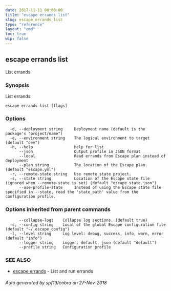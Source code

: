 ```yaml
---
date: 2017-11-11 00:00:00
title: "escape errands list"
slug: escape_errands_list
type: "reference"
layout: "cmd"
toc: true
wip: false
---
```

## escape errands list

List errands

### Synopsis


List errands

```
escape errands list [flags]
```

### Options

```
  -d, --deployment string     Deployment name (default is the package's "project/name")
  -e, --environment string    The logical environment to target (default "dev")
  -h, --help                  help for list
      --json                  Output profile in JSON format
      --local                 Read errands from Escape plan instead of deployment
      --plan string           The location of the Escape plan. (default "escape.yml")
  -r, --remote-state string   Use remote state project.
  -s, --state string          Location of the Escape state file (ignored when --remote-state is set) (default "escape_state.json")
      --use-profile-state     Instead of using the Escape state file specified in --state, read the 'state_path' value from the configuration profile.
```

### Options inherited from parent commands

```
      --collapse-logs    Collapse log sections. (default true)
  -c, --config string    Local of the global Escape configuration file (default "~/.escape_config")
  -l, --level string     Log level: debug, success, info, warn, error (default "info")
      --logger string    Logger: default, json (default "default")
      --profile string   Configuration profile
```

### SEE ALSO
* [escape errands](../escape_errands/)	 - List and run errands

###### Auto generated by spf13/cobra on 27-Nov-2018
